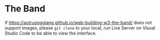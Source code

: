 # The Band

If https://autruonggiang.github.io/web-building-w3-the-band/ does not support images, please `git clone` to your local, run Live Server on Visual Studio Code to be able to view the interface.
